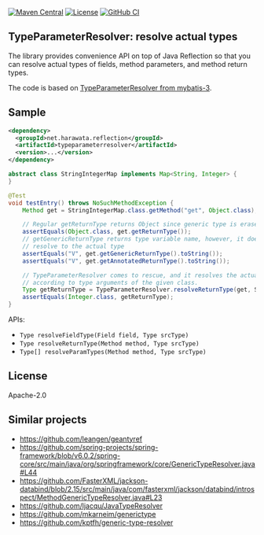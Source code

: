 [![Maven Central](https://maven-badges.herokuapp.com/maven-central/net.harawata.reflection/typeparameterresolver/badge.svg)](https://maven-badges.herokuapp.com/maven-central/net.harawata.reflection/typeparameterresolver)
[![License](https://img.shields.io/badge/Apache-2.0-blue.svg)](https://opensource.org/licenses/Apache-2.0)
[![GitHub CI](https://github.com/harawata/typeparameterresolver/actions/workflows/ci.yaml/badge.svg)](https://github.com/harawata/typeparameterresolver/actions/workflows/ci.yaml)

TypeParameterResolver: resolve actual types
-------------------------------------------

The library provides convenience API on top of Java Reflection so that you can resolve actual
types of fields, method parameters, and method return types.

The code is based on [TypeParameterResolver from mybatis-3](https://github.com/mybatis/mybatis-3/blob/mybatis-3.5.11/src/main/java/org/apache/ibatis/reflection/TypeParameterResolver.java).

Sample
------

```xml
<dependency>
  <groupId>net.harawata.reflection</groupId>
  <artifactId>typeparameterresolver</artifactId>
  <version>...</version>
</dependency>
```

```java
abstract class StringIntegerMap implements Map<String, Integer> {
}

@Test
void testEntry() throws NoSuchMethodException {
    Method get = StringIntegerMap.class.getMethod("get", Object.class);

    // Regular getReturnType returns Object since generic type is erased.
    assertEquals(Object.class, get.getReturnType());
    // getGenericReturnType returns type variable name, however, it does not
    // resolve to the actual type
    assertEquals("V", get.getGenericReturnType().toString());
    assertEquals("V", get.getAnnotatedReturnType().toString());

    // TypeParameterResolver comes to rescue, and it resolves the actual type
    // according to type arguments of the given class.
    Type getReturnType = TypeParameterResolver.resolveReturnType(get, StringIntegerMap.class);
    assertEquals(Integer.class, getReturnType);
}
```

APIs:

* `Type resolveFieldType(Field field, Type srcType)`
* `Type resolveReturnType(Method method, Type srcType)`
* `Type[] resolveParamTypes(Method method, Type srcType)`

License
-------

Apache-2.0

Similar projects
----------------

* https://github.com/leangen/geantyref
* https://github.com/spring-projects/spring-framework/blob/v6.0.2/spring-core/src/main/java/org/springframework/core/GenericTypeResolver.java#L44
* https://github.com/FasterXML/jackson-databind/blob/2.15/src/main/java/com/fasterxml/jackson/databind/introspect/MethodGenericTypeResolver.java#L23
* https://github.com/ljacqu/JavaTypeResolver
* https://github.com/mkarneim/generictype
* https://github.com/kptfh/generic-type-resolver
